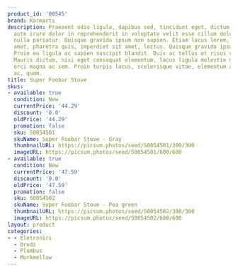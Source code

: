 ```yaml
---
product_id: '00545'
brand: Karmarts
description: Praesent odio ligula, dapibus sed, tincidunt eget, dictum ac, nibh. Duis
  aute irure dolor in reprehenderit in voluptate velit esse cillum dolore eu fugiat
  nulla pariatur. Quisque gravida ipsum non sapien. Etiam lacus lorem, iaculis sit
  amet, pharetra quis, imperdiet sit amet, lectus. Quisque gravida ipsum non sapien.
  Proin eu ligula ac sapien suscipit blandit. Duis ac tellus et risus vulputate vehicula.
  Mauris dictum, nisi eget consequat elementum, lacus ligula molestie metus, non feugiat
  orci magna ac sem. Proin turpis lacus, scelerisque vitae, elementum at, lobortis
  ac, quam.
title: Super Foobar Stove
skus:
- available: true
  condition: New
  currentPrice: '44.29'
  discount: '0.0'
  oldPrice: '44.29'
  promotion: false
  sku: S0054501
  skuName: Super Foobar Stove - Gray
  thumbnailURL: https://picsum.photos/seed/S0054501/300/300
  imageURL: https://picsum.photos/seed/S0054501/600/600
- available: true
  condition: New
  currentPrice: '47.59'
  discount: '0.0'
  oldPrice: '47.59'
  promotion: false
  sku: S0054502
  skuName: Super Foobar Stove - Pea green
  thumbnailURL: https://picsum.photos/seed/S0054502/300/300
  imageURL: https://picsum.photos/seed/S0054502/600/600
layout: product
categories:
- - Eletronics
  - Dredz
  - Plumbus
  - Murkmellow
---
```

